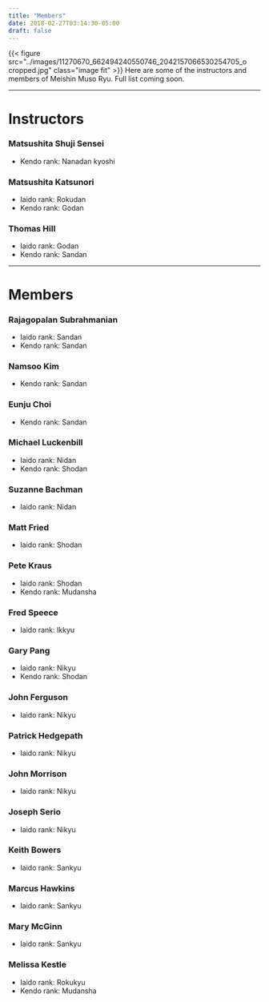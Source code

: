 ```yaml
---
title: "Members"
date: 2018-02-27T03:14:30-05:00
draft: false
---
```

{{< figure src="../images/11270670_662494240550746_2042157066530254705_o cropped.jpg" class="image fit" >}}
Here are some of the instructors and members of Meishin Muso Ryu. Full list coming soon.

---
# Instructors

### Matsushita Shuji Sensei
* Kendo rank: Nanadan kyoshi

### Matsushita Katsunori
* Iaido rank: Rokudan
* Kendo rank: Godan

<!-- ### Matsushita Kensaku -->

### Thomas Hill
* Iaido rank: Godan
* Kendo rank: Sandan

---
# Members

### Rajagopalan Subrahmanian
* Iaido rank: Sandan
* Kendo rank: Sandan

### Namsoo Kim
* Kendo rank: Sandan

### Eunju Choi
* Kendo rank: Sandan

### Michael Luckenbill
* Iaido rank: Nidan
* Kendo rank: Shodan

### Suzanne Bachman
* Iaido rank: Nidan

### Matt Fried
* Iaido rank: Shodan

### Pete Kraus
* Iaido rank: Shodan
* Kendo rank: Mudansha

### Fred Speece
* Iaido rank: Ikkyu

### Gary Pang
* Iaido rank: Nikyu
* Kendo rank: Shodan

### John Ferguson
* Iaido rank: Nikyu

### Patrick Hedgepath
* Iaido rank: Nikyu

### John Morrison
* Iaido rank: Nikyu

### Joseph Serio
* Iaido rank: Nikyu

### Keith Bowers
* Iaido rank: Sankyu

### Marcus Hawkins
* Iaido rank: Sankyu

### Mary McGinn
* Iaido rank: Sankyu

### Melissa Kestle
* Iaido rank: Rokukyu
* Kendo rank: Mudansha